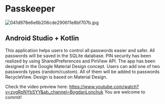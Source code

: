 # Passkeeper
<img src="https://i.pinimg.com/originals/04/1d/97/041d978e6e6b206cde290611e8bf707b.jpg" alt="041d978e6e6b206cde290611e8bf707b.jpg">

<h2>Android Studio + Kotlin</h2>

This application helps users to control all passwords easier and safer.&nbsp;All passwords will be saved in the SQLite database. PIN security has been realized by using SharedPreferences and PinView API.&nbsp;The&nbsp;app has been designed in the Google Material Design concept. Users can add one of two passwords types (random/custom). All of them will be added to passwords RecycleView. Design is based on Material Design.

Check the video preview here: https://www.youtube.com/watch?v=zvgRpNYbSYY&ab_channel=BogdanLonchuk
You are welcome to commit!
